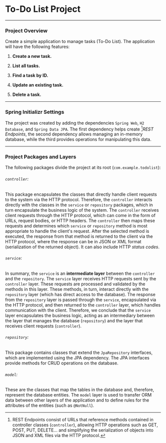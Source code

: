 # To-Do List Project

---
### Project Overview
Create a simple application to manage tasks (To-Do List). The application will have the following features:

1. **Create a new task.**
    
2. **List all tasks.**
    
3. **Find a task by ID.**
    
4. **Update an existing task.**
    
5. **Delete a task.**

---
### Spring Initializr Settings
The project was created by adding the dependencies `Spring Web`, `H2 Database`, and `Spring Data JPA`. The first dependency helps create [^1]*REST Endpoints*, the second dependency allows managing an in-memory database, while the third provides operations for manipulating this data.

---
### Project Packages and Layers
The following packages divide the project at its root (`com.example.todolist`):
###### `controller`:
This package encapsulates the classes that directly handle client requests to the system via the HTTP protocol. Therefore, the `controller` interacts directly with the classes in the `service` or `repository` packages, which in turn encapsulate the business logic of the system. The `controller` receives client requests through the HTTP protocol, which can come in the form of URLs, request bodies, or HTTP headers. The `controller` then maps these requests and determines which `service` or `repository` method is most appropriate to handle the client's request. After the selected method is executed, the response from that method is returned to the client via the HTTP protocol, where the response can be in JSON or XML format (serialization of the returned object). It can also include HTTP *status codes*.
###### `service`:
In summary, the `service` is an **intermediate layer** between the `controller` and the `repository`. The `service` layer receives HTTP requests sent by the `controller` layer. These requests are processed and validated by the methods in this layer. These methods, in turn, interact directly with the `repository` layer (which has direct access to the database). The response from the `repository` layer is passed through the `service`, encapsulated via the HTTP protocol, and then returned to the `controller` layer, which handles communication with the client. Therefore, we conclude that the `service` layer encapsulates the business logic, acting as an intermediary between the layer that manages the database (`repository`) and the layer that receives client requests (`controller`).
###### `repository`:
This package contains classes that extend the `JpaRepository` interfaces, which are implemented using the JPA dependency. The JPA interfaces provide methods for CRUD operations on the database.
###### `model`:
These are the classes that map the tables in the database and, therefore, represent the database entities. The `model` layer is used to transfer ORM data between other layers of the application and to define rules for the attributes of the entities (such as `@NotNull`).


[^1]: REST Endpoints consist of URLs that reference methods contained in controller classes (`controller`), allowing HTTP operations such as GET, POST, PUT, DELETE... and simplifying the serialization of objects into JSON and XML files via the HTTP protocol.